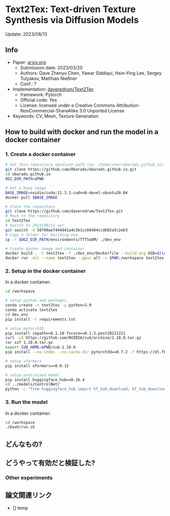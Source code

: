 # Text2Tex: Text-driven Texture Synthesis via Diffusion Models

Update: 2023/08/13

## Info
- Paper: [arxiv.org](https://arxiv.org/abs/2303.11396)
  - Submission date: 2023/03/20
  - Authors: Dave Zhenyu Chen, Yawar Siddiqui, Hsin-Ying Lee, Sergey Tulyakov, Matthias Nießner
  - Conf.: ?
- Implementation: [daveredrum/Text2Tex](https://github.com/daveredrum/Text2Tex)
  - framework: Pytorch
  - Official code: Yes
  - License: licensed under a Creative Commons Attribution-NonCommercial-ShareAlike 3.0 Unported License
- Keywords: CV, Mesh, Texture Generation

## How to build with docker and run the model in a docker container
### 1. Create a docker container
```bash
# Set this repository absolute path (ex: /home/user/obarads.github.io)
git clone https://github.com/Obarads/obarads.github.io.git
cd obarads.github.io
OGI_DIR_PATH=$PWD

# Get a base image
BASE_IMAGE=nvidia/cuda:11.3.1-cudnn8-devel-ubuntu20.04
docker pull $BASE_IMAGE

# Clone the repository
git clone https://github.com/daveredrum/Text2Tex.git
# Move to the repository
cd Text2Tex
# Switch to 2023/08/11 ver.
git switch -d 50780ae7444d41a4c561cc66404ccdb02a5c2eb3
# Copy a folder for building env.
cp -r $OGI_DIR_PATH/environments/TTTSvDM/ ./dev_env

# Create docker image and container
docker build . -t text2tex -f ./dev_env/Dockerfile --build-arg UID=$(id -u) --build-arg GID=$(id -g) --build-arg BASE_IMAGE=$BASE_IMAGE
docker run -dit --name text2tex --gpus all -v $PWD:/workspace text2tex
```

### 2. Setup in the docker container
In a docker container:
```bash
cd /workspace

# setup python and packages
conda create -n text2tex -y python=3.9
conda activate text2tex
cd dev_env
pip install -r requirements.txt

# setup pytorch3D
pip install iopath==0.1.10 fvcore==0.1.5.post20221221
curl -LO https://github.com/NVIDIA/cub/archive/1.10.0.tar.gz
tar xzf 1.10.0.tar.gz
export CUB_HOME=$PWD/cub-1.10.0
pip install --no-index --no-cache-dir pytorch3d==0.7.2 -f https://dl.fbaipublicfiles.com/pytorch3d/packaging/wheels/py39_cu113_pyt1121/download.html

# setup xformers
pip install xformers==0.0.12

# setup pretrained model
pip install huggingface_hub==0.16.4
cd ../models/ControlNet/
python -c "from huggingface_hub import hf_hub_download; hf_hub_download(repo_id='lllyasviel/ControlNet', filename='models/control_sd15_depth.pth', local_dir='./')"
```

### 3. Run the model
In a docker container:
```bash
cd /workspace
./bash/run.sh
```

## どんなもの? 

## どうやって有効だと検証した?

### Other experiments

## 論文関連リンク
- [] temp


 